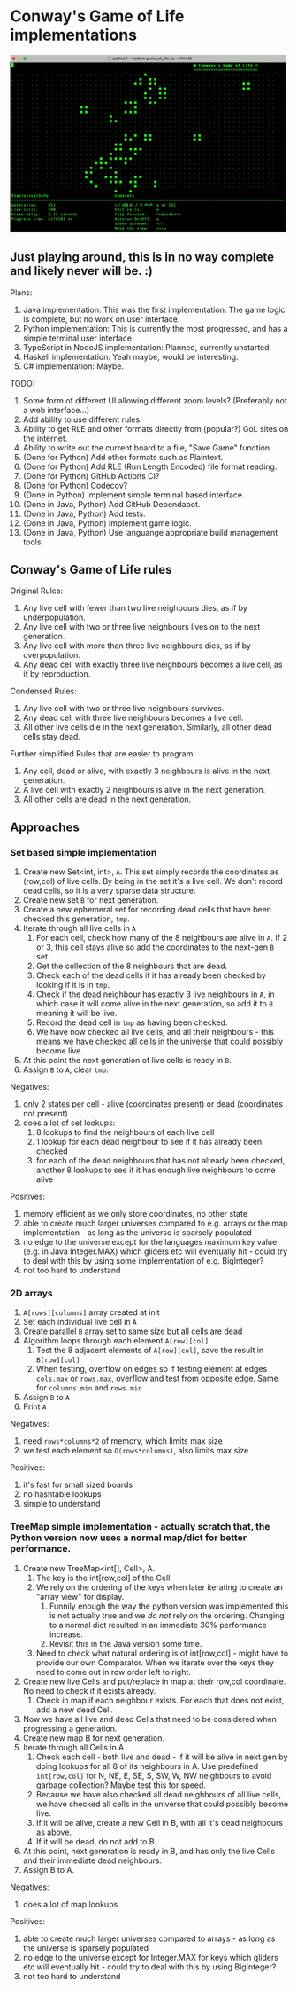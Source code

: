 # Conway's Game of Life implementations

<img width="500" alt="gameplay" src="https://raw.githubusercontent.com/meh9/game-of-life/main/gameplay.gif">

## Just playing around, this is in no way complete and likely never will be. :)

Plans:
1. Java implementation: This was the first implementation. The game logic is complete, but no work on user interface.
1. Python implementation: This is currently the most progressed, and has a simple terminal user interface.
1. TypeScript in NodeJS implementation: Planned, currently unstarted.
1. Haskell implementation: Yeah maybe, would be interesting.
1. C# implementation: Maybe.

TODO:
1. Some form of different UI allowing different zoom levels? (Preferably not a web interface...)
1. Add ability to use different rules.
1. Ability to get RLE and other formats directly from (popular?) GoL sites on the internet.
1. Ability to write out the current board to a file, "Save Game" function.
1. (Done for Python) Add other formats such as Plaintext.
1. (Done for Python) Add RLE (Run Length Encoded) file format reading.
1. (Done for Python) GitHub Actions CI?
1. (Done for Python) Codecov?
1. (Done in Python) Implement simple terminal based interface.
1. (Done in Java, Python) Add GitHub Dependabot.
1. (Done in Java, Python) Add tests.
1. (Done in Java, Python) Implement game logic.
1. (Done in Java, Python) Use languange appropriate build management tools.


## Conway's Game of Life rules

Original Rules:
1. Any live cell with fewer than two live neighbours dies, as if by underpopulation.
2. Any live cell with two or three live neighbours lives on to the next generation.
3. Any live cell with more than three live neighbours dies, as if by overpopulation.
4. Any dead cell with exactly three live neighbours becomes a live cell, as if by reproduction.

Condensed Rules:
1. Any live cell with two or three live neighbours survives.
2. Any dead cell with three live neighbours becomes a live cell.
3. All other live cells die in the next generation. Similarly, all other dead cells stay dead.

Further simplified Rules that are easier to program:
1. Any cell, dead or alive, with exactly 3 neighbours is alive in the next generation.
2. A live cell with exactly 2 neighbours is alive in the next generation.
3. All other cells are dead in the next generation.


## Approaches

### Set based simple implementation
1. Create new Set<int, int>, `A`. This set simply records the coordinates as (row,col) of live cells. By being in the set it's a live cell. We don't record dead cells, so it is a very sparse data structure.
1. Create new set `B` for next generation.
1. Create a new ephemeral set for recording dead cells that have been checked this generation, `tmp`.
1. Iterate through all live cells in `A`
    1. For each cell, check how many of the 8 neighbours are alive in `A`. If 2 or 3, this cell stays alive so add the coordinates to the next-gen `B` set.
    1. Get the collection of the 8 neighbours that are dead.
    1. Check each of the dead cells if it has already been checked by looking if it is in `tmp`.
    1. Check if the dead neighbour has exactly 3 live neighbours in `A`, in which case it will come alive in the next generation, so add it to `B` meaning it will be live.
    1. Record the dead cell in `tmp` as having been checked.
    1. We have now checked all live cells, and all their neighbours - this means we have checked all cells in the universe that could possibly become live.
1. At this point the next generation of live cells is ready in `B`.
1. Assign `B` to `A`, clear `tmp`.

Negatives:
1. only 2 states per cell - alive (coordinates present) or dead (coordinates not present)
1. does a lot of set lookups:
    1. 8 lookups to find the neighbours of each live cell
    1. 1 lookup for each dead neighbour to see if it has already been checked
    1. for each of the dead neighbours that has not already been checked, another 8 lookups to see if it has enough live neighbours to come alive

Positives:
1. memory efficient as we only store coordinates, no other state
1. able to create much larger universes compared to e.g. arrays or the map implementation - as long as the universe is sparsely populated
1. no edge to the universe except for the languages maximum key value (e.g. in Java Integer.MAX) which gliders etc will eventually hit - could try to deal with this by using some implementation of e.g. BigInteger?
1. not too hard to understand


### 2D arrays
1. `A[rows][columns]` array created at init
1. Set each individual live cell in `A`
1. Create parallel `B` array set to same size but all cells are dead
1. Algorithm loops through each element `A[row][col]`
    1. Test the 8 adjacent elements of `A[row][col]`, save the result in `B[row][col]`
    1. When testing, overflow on edges so if testing element at edges `cols.max` or `rows.max`, overflow and test from opposite edge. Same for `columns.min` and `rows.min`
1. Assign `B` to `A`
1. Print `A`

Negatives:
1. need `rows*columns*2` of memory, which limits max size
1. we test each element so `O(rows*columns)`, also limits max size

Positives:
1. it's fast for small sized boards
1. no hashtable lookups
1. simple to understand


### TreeMap simple implementation - actually scratch that, the Python version now uses a normal map/dict for better performance.
1. Create new TreeMap<int[], Cell>, A. 
    1. The key is the int[row,col] of the Cell. 
    1. We rely on the ordering of the keys when later iterating to create an "array view" for display.
        1. Funnily enough the way the python version was implemented this is not actually true and we _do not_ rely on the ordering. Changing to a normal dict resulted in an immediate 30% performance increase.
        1. Revisit this in the Java version some time.
    1. Need to check what natural ordering is of int[row,col] - might have to provide our own Comparator. When we iterate over the keys they need to come out in row order left to right.
1. Create new live Cells and put/replace in map at their row,col coordinate. No need to check if it exists already.
    1. Check in map if each neighbour exists. For each that does not exist, add a new dead Cell.
1. Now we have all live and dead Cells that need to be considered when progressing a generation.
1. Create new map B for next generation.
1. Iterate through all Cells in A
    1. Check each cell - both live and dead - if it will be alive in next gen by doing lookups for all 8 of its neighbours in A. Use predefined `int[row,col]` for N, NE, E, SE, S, SW, W, NW neighbours to avoid garbage collection? Maybe test this for speed.
    1. Because we have also checked all dead neighbours of all live cells, we have checked all cells in the universe that could possibly become live.
    1. If it will be alive, create a new Cell in B, with all it's dead neighbours as above.
    1. If it will be dead, do not add to B.
1. At this point, next generation is ready in B, and has only the live Cells and their immediate dead neighbours.
1. Assign B to A.

Negatives:
1. does a lot of map lookups

Positives:
1. able to create much larger universes compared to arrays - as long as the universe is sparsely populated
1. no edge to the universe except for Integer.MAX for keys which gliders etc will eventually hit - could try to deal with this by using BigInteger?
1. not too hard to understand
